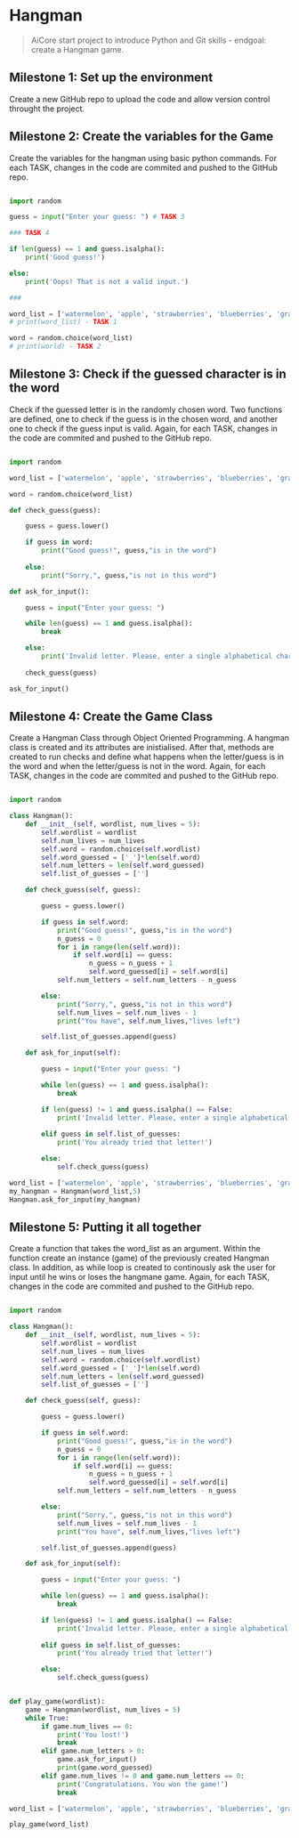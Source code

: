 # Hangman

> AiCore start project to introduce Python and Git skills - endgoal: create a Hangman game.

## Milestone 1: Set up the environment

Create a new GitHub repo to upload the code and allow version control throught the project.


## Milestone 2: Create the variables for the Game

Create the variables for the hangman using basic python commands. For each TASK, changes in the code are commited and pushed to the GitHub repo.

```python

import random 

guess = input("Enter your guess: ") # TASK 3

### TASK 4

if len(guess) == 1 and guess.isalpha():
    print('Good guess!')

else:
    print('Oops! That is not a valid input.')

###

word_list = ['watermelon', 'apple', 'strawberries', 'blueberries', 'grapes']
# print(word_list) - TASK 1

word = random.choice(word_list)
# print(world) - TASK 2
```

## Milestone 3: Check if the guessed character is in the word

Check if the guessed letter is in the randomly chosen word. Two functions are defined, one to check if the guess is in the chosen word, and another one to check if the guess input is valid. Again, for each TASK, changes in the code are commited and pushed to the GitHub repo.

```python

import random

word_list = ['watermelon', 'apple', 'strawberries', 'blueberries', 'grapes']

word = random.choice(word_list)

def check_guess(guess):

    guess = guess.lower()

    if guess in word:
        print("Good guess!", guess,"is in the word")
    
    else:
        print("Sorry,", guess,"is not in this word")

def ask_for_input():

    guess = input("Enter your guess: ") 

    while len(guess) == 1 and guess.isalpha():
        break

    else:
        print('Invalid letter. Please, enter a single alphabetical character.')
  
    check_guess(guess)

ask_for_input()
```

## Milestone 4: Create the Game Class

Create a Hangman Class through Object Oriented Programming. A hangman class is created and its attributes are inistialised. After that, methods are created to run checks and define what happens when the letter/guess is in the word and when the letter/guess is not in the word. Again, for each TASK, changes in the code are commited and pushed to the GitHub repo.

```python

import random

class Hangman():
    def __init__(self, wordlist, num_lives = 5):
        self.wordlist = wordlist
        self.num_lives = num_lives
        self.word = random.choice(self.wordlist)
        self.word_guessed = ['_']*len(self.word)
        self.num_letters = len(self.word_guessed)
        self.list_of_guesses = ['']

    def check_guess(self, guess):

        guess = guess.lower()

        if guess in self.word:
            print("Good guess!", guess,"is in the word")
            n_guess = 0
            for i in range(len(self.word)):
                if self.word[i] == guess:
                    n_guess = n_guess + 1
                    self.word_guessed[i] = self.word[i]
            self.num_letters = self.num_letters - n_guess

        else:
            print("Sorry,", guess,"is not in this word")
            self.num_lives = self.num_lives - 1
            print("You have", self.num_lives,"lives left")

        self.list_of_guesses.append(guess)

    def ask_for_input(self):

        guess = input("Enter your guess: ") 

        while len(guess) == 1 and guess.isalpha():
            break

        if len(guess) != 1 and guess.isalpha() == False:
            print('Invalid letter. Please, enter a single alphabetical character.')
        
        elif guess in self.list_of_guesses:
            print('You already tried that letter!')

        else:
            self.check_guess(guess)

word_list = ['watermelon', 'apple', 'strawberries', 'blueberries', 'grapes']
my_hangman = Hangman(word_list,5)
Hangman.ask_for_input(my_hangman) 
```

## Milestone 5: Putting it all together

Create a function that takes the word_list as an argument. Within the function create an instance (game) of the previously created Hangman class. In addition, as while loop is created to continously ask the user for input until he wins or loses the hangmane game. Again, for each TASK, changes in the code are commited and pushed to the GitHub repo.

```python

import random

class Hangman():
    def __init__(self, wordlist, num_lives = 5):
        self.wordlist = wordlist
        self.num_lives = num_lives
        self.word = random.choice(self.wordlist)
        self.word_guessed = ['_']*len(self.word)
        self.num_letters = len(self.word_guessed)
        self.list_of_guesses = ['']

    def check_guess(self, guess):

        guess = guess.lower()

        if guess in self.word:
            print("Good guess!", guess,"is in the word")
            n_guess = 0
            for i in range(len(self.word)):
                if self.word[i] == guess:
                    n_guess = n_guess + 1
                    self.word_guessed[i] = self.word[i]
            self.num_letters = self.num_letters - n_guess

        else:
            print("Sorry,", guess,"is not in this word")
            self.num_lives = self.num_lives - 1
            print("You have", self.num_lives,"lives left")

        self.list_of_guesses.append(guess)

    def ask_for_input(self):

        guess = input("Enter your guess: ") 

        while len(guess) == 1 and guess.isalpha():
            break

        if len(guess) != 1 and guess.isalpha() == False:
            print('Invalid letter. Please, enter a single alphabetical character.')
        
        elif guess in self.list_of_guesses:
            print('You already tried that letter!')

        else:
            self.check_guess(guess)


def play_game(wordlist):
    game = Hangman(wordlist, num_lives = 5)
    while True:
        if game.num_lives == 0:
            print('You lost!')
            break
        elif game.num_letters > 0:
            game.ask_for_input()
            print(game.word_guessed)
        elif game.num_lives != 0 and game.num_letters == 0:
            print('Congratulations. You won the game!')
            break

word_list = ['watermelon', 'apple', 'strawberries', 'blueberries', 'grapes']

play_game(word_list) 
```